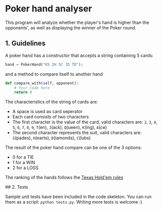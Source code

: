 # Poker hand analyser

This program will analyze whether the player's hand is higher than the opponents', as well as displaying the winner of the Poker round.


## 1. Guidelines

A poker hand has a constructor that accepts a string containing 5 cards:

```python
hand = PokerHand("KS 2H 5C JD TD");
```

and a method to compare itself to another hand

```python
def compare_with(self, opponent):
    # Your code here
    return 0
```

The characteristics of the string of cards are:
*   A space is used as card seperator
*   Each card consists of two characters
*   The first character is the value of the card, valid characters are: `2`, `3`, `4`, `5`, `6`, `7`, `8`, `9`, `T`(en), `J`(ack), `Q`(ueen), `K`(ing), `A`(ce)
*   The second character represents the suit, valid characters are: `S`(pades), `H`(earts), `D`(iamonds), `C`(lubs)

The result of the poker hand compare can be one of the 3 options:
*   0 for a TIE
*   1 for a WIN
*   2 for a LOSS

The ranking of the hands follows the [Texas Hold'em rules](https://www.partypoker.com/how-to-play/hand-rankings.html)


## 2. Tests

Sample unit tests have been included in the code skeleton. You can run them as a script: `python tests.py`. Writing more tests is welcome :)
